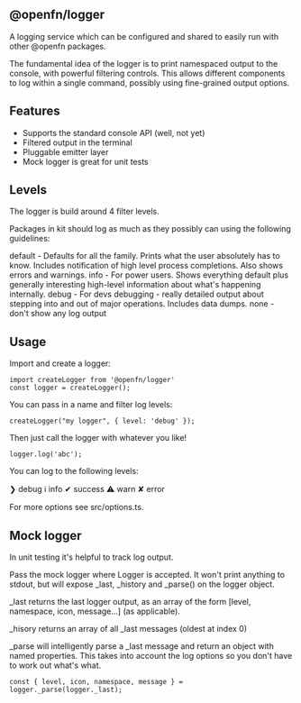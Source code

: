 ## @openfn/logger

A logging service which can be configured and shared to easily run with other @openfn packages.

The fundamental idea of the logger is to print namespaced output to the console, with powerful filtering controls. This allows different components to log within a single command, possibly using fine-grained output options.

## Features

* Supports the standard console API (well, not yet)
* Filtered output in the terminal
* Pluggable emitter layer
* Mock logger is great for unit tests

## Levels

The logger is build around 4 filter levels.

Packages in kit should log as much as they possibly can using the following guidelines:

default - Defaults for all the family. Prints what the user absolutely has to know. Includes notification of high level process completions. Also shows errors and warnings.
info    - For power users. Shows everything default plus generally interesting high-level information about what's happening internally.
debug   - For devs debugging - really detailed output about stepping into and out of major operations. Includes data dumps.
none    - don't show any log output

## Usage

Import and create a logger:
```
import createLogger from '@openfn/logger'
const logger = createLogger();
```

You can pass in a name and filter log levels:
```
createLogger("my logger", { level: 'debug' });
```

Then just call the logger with whatever you like!
```
logger.log('abc');
```
You can log to the following levels:

❯ debug
ℹ info
✔ success
⚠ warn
✘ error

For more options see src/options.ts.

## Mock logger

In unit testing it's helpful to track log output.

Pass the mock logger where Logger is accepted. It won't print anything to stdout, but will expose _last, _history and _parse() on the logger object.

_last returns the last logger output, as an array of the form [level, namespace, icon, message...] (as applicable).

_hisory returns an array of all _last messages (oldest at index 0)

_parse will intelligently parse a _last message and return an object with named properties. This takes into account the log options so you don't have to work out what's what.

```
const { level, icon, namespace, message } = logger._parse(logger._last);
```